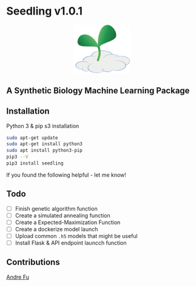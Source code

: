 


# Seedling v1.0.1

<p align="center">
  <a href="https://pypi.org/project/seedling/" target="blank"><img src="seedling.png" width="150" alt="Seedling Logo" /></a>
</p>

## A Synthetic Biology Machine Learning Package

## Installation

Python 3 & pip s3 installation
```bash
sudo apt-get update
sudo apt-get install python3
sudo apt install python3-pip
pip3 --V
pip3 install seedling
```

If you found the following helpful - let me know! 
## Todo
- [ ] Finish genetic algorithm function
- [ ] Create a simulated annealing function
- [ ] Create a Expected-Maximization Function
- [ ] Create a dockerize model launch 
- [ ] Upload common `.h5` models that might be useful
- [ ] Install Flask & API endpoint launcch function
## Contributions
[Andre Fu](https://github.com/andre-fu)
